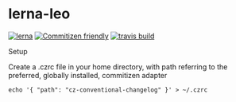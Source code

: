 # lerna-leo

[![lerna](https://img.shields.io/badge/maintained%20with-lerna-cc00ff.svg)](https://lerna.js.org/)
[![Commitizen friendly](https://img.shields.io/badge/commitizen-friendly-brightgreen.svg)](http://commitizen.github.io/cz-cli/)
[![travis build](https://img.shields.io/travis/com/wizeline/lerna-leo.svg)](https://travis-ci.com/wizeline/lerna-leo/)

Setup


Create a .czrc file in your home directory, with path referring to the preferred, globally installed, commitizen adapter

`echo '{ "path": "cz-conventional-changelog" }' > ~/.czrc`